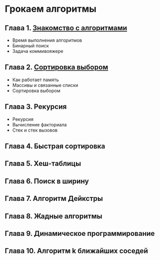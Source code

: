 # Грокаем алгоритмы

## Глава 1. [Знакомство с алгоритмами](./Chapter-1)

* Время выполнения алгоритмов
* Бинарный поиск
* Задача коммивояжере

## Глава 2. [Сортировка выбором](./Chapter-2)

* Как работает память
* Массивы и связанные списки
* Сортировка выбором

## Глава 3. Рекурсия

* Рекурсия
* Вычисление факториала
* Стек и стек вызовов

## Глава 4. Быстрая сортировка

## Глава 5. Хеш-таблицы

## Глава 6. Поиск в ширину

## Глава 7. Алгоритм Дейкстры

## Глава 8. Жадные алгоритмы

## Глава 9. Динамическое программирование

## Глава 10. Алгоритм k ближайших соседей
